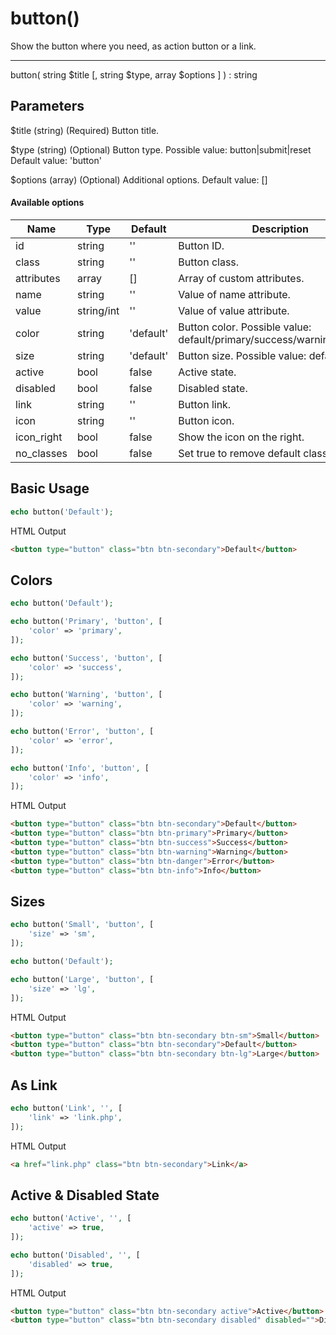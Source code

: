 # button()

Show the button where you need, as action button or a link.

---

button( string $title [, string $type, array $options ] ) : string

## Parameters

$title (string) (Required) Button title.

$type (string) (Optional) Button type. Possible value: button|submit|reset Default value: 'button'

$options (array) (Optional) Additional options. Default value: []

#### Available options

| Name       | Type       | Default   | Description                                                              |
|------------|------------|-----------|--------------------------------------------------------------------------|
| id         | string     | ''        | Button ID.                                                               |
| class      | string     | ''        | Button class.                                                            |
| attributes | array      | []        | Array of custom attributes.                                              |
| name       | string     | ''        | Value of name attribute.                                                 |
| value      | string/int | ''        | Value of value attribute.                                                |
| color      | string     | 'default' | Button color. Possible value: default/primary/success/warning/error/info |
| size       | string     | 'default' | Button size. Possible value: default/sm/lg                               |
| active     | bool       | false     | Active state.                                                            |
| disabled   | bool       | false     | Disabled state.                                                          |
| link       | string     | ''        | Button link.                                                             |
| icon       | string     | ''        | Button icon.                                                             |
| icon_right | bool       | false     | Show the icon on the right.                                              |
| no_classes | bool       | false     | Set true to remove default classes.                                      |

## Basic Usage

```php
echo button('Default');
```

<span class="html-output">HTML Output</span>

```html
<button type="button" class="btn btn-secondary">Default</button>
```

## Colors

```php
echo button('Default');

echo button('Primary', 'button', [
    'color' => 'primary',
]);

echo button('Success', 'button', [
    'color' => 'success',
]);

echo button('Warning', 'button', [
    'color' => 'warning',
]);

echo button('Error', 'button', [
    'color' => 'error',
]);

echo button('Info', 'button', [
    'color' => 'info',
]);
```

<span class="html-output">HTML Output</span>

```html
<button type="button" class="btn btn-secondary">Default</button>
<button type="button" class="btn btn-primary">Primary</button>
<button type="button" class="btn btn-success">Success</button>
<button type="button" class="btn btn-warning">Warning</button>
<button type="button" class="btn btn-danger">Error</button>
<button type="button" class="btn btn-info">Info</button>
```

## Sizes

```php
echo button('Small', 'button', [
    'size' => 'sm',
]);

echo button('Default');

echo button('Large', 'button', [
    'size' => 'lg',
]);
```

<span class="html-output">HTML Output</span>

```html
<button type="button" class="btn btn-secondary btn-sm">Small</button>
<button type="button" class="btn btn-secondary">Default</button>
<button type="button" class="btn btn-secondary btn-lg">Large</button>
```

## As Link

```php
echo button('Link', '', [
    'link' => 'link.php',
]);
```

<span class="html-output">HTML Output</span>

```html
<a href="link.php" class="btn btn-secondary">Link</a>
```

## Active & Disabled State

```php
echo button('Active', '', [
    'active' => true,
]);

echo button('Disabled', '', [
    'disabled' => true,
]);
```

<span class="html-output">HTML Output</span>

```html
<button type="button" class="btn btn-secondary active">Active</button>
<button type="button" class="btn btn-secondary disabled" disabled="">Disabled</button>
```
